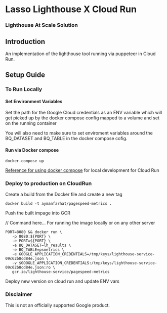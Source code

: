 # Lasso Lighthouse X Cloud Run
### Lighthouse At Scale Solution


## Introduction

An implementation of the lighthouse tool running via puppeteer in Cloud Run.

## Setup Guide

### To Run Locally

#### Set Environment Variables

Set the path for the Google Cloud credentials as an ENV variable which will get
picked up by the docker compose config mapped to a volume and set on the running
container

You will also need to make sure to set enviroment variables around the
BQ_DATASET and BQ_TABLE in the docker compose cofig.

#### Run via Docker compose

```
docker-compose up
```

[Reference for using docker
compose](https://cloud.google.com/community/tutorials/cloud-run-local-dev-docker-compose) for local development for Cloud Run

### Deploy to production on CloudRun

Create a build from the Docker file and create a new tag

`docker build -t aymanfarhat/pagespeed-metrics .`


Push the built impage into GCR

// Command here...
For running the image locally or on any other server

```
PORT=8080 && docker run \
   -p 8080:${PORT} \
   -e PORT=${PORT} \
   -e BQ_DATASET=lh_results \
   -e BQ_TABLE=psmetrics \
   -e GOOGLE_APPLICATION_CREDENTIALS=/tmp/keys/lighthouse-service-09c62b8cd84e.json \
   -v $GOOGLE_APPLICATION_CREDENTIALS:/tmp/keys/lighthouse-service-09c62b8cd84e.json:ro \
   gcr.io/lighthouse-service/pagespeed-metrics
```

Deploy new version on cloud run and update ENV vars

### Disclaimer
This is not an officially supported Google product.
